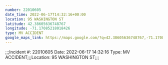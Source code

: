 ```yaml
---
number: 22010605
date_time: 2022-06-17T14:32:16+00:00
location: 95 WASHINGTON ST
latitude: 42.38605636748767
longitude: -71.17085218018426
type: MV ACCIDENT
google_maps_link: https://maps.google.com/?q=42.38605636748767,-71.17085218018426
---
```


;;;Incident #: 22010605  Date: 2022-06-17 14:32:16   Type: MV ACCIDENT;;;Location: 95 WASHINGTON ST;;;
